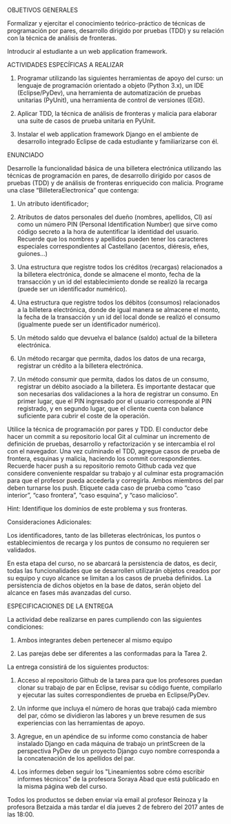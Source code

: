 OBJETIVOS GENERALES

Formalizar y ejercitar el conocimiento teórico-práctico de técnicas de programación
por pares, desarrollo dirigido por pruebas (TDD) y su relación con la técnica de
análisis de fronteras.

Introducir al estudiante a un web application framework.

ACTIVIDADES ESPECÍFICAS A REALIZAR

1) Programar utilizando las siguientes herramientas de apoyo del curso: un lenguaje de
programación orientado a objeto (Python 3.x), un IDE (Eclipse/PyDev), una
herramienta de automatización de pruebas unitarias (PyUnit), una herramienta de
control de versiones (EGit).

2) Aplicar TDD, la técnica de análisis de fronteras y malicia para elaborar una suite de
casos de prueba unitaria en PyUnit.

3) Instalar el web application framework Django en el ambiente de desarrollo integrado
Eclipse de cada estudiante y familiarizarse con él.

ENUNCIADO

Desarrolle la funcionalidad básica de una billetera electrónica utilizando las técnicas de
programación en pares, de desarrollo dirigido por casos de pruebas (TDD) y de análisis de
fronteras enriquecido con malicia. Programe una clase “BilleteraElectronica” que contenga:

1) Un atributo identificador;

2) Atributos de datos personales del dueño (nombres, apellidos, CI) así como un número PIN
(Personal Identification Number) que sirve como código secreto a la hora de autentificar la
identidad del usuario. Recuerde que los nombres y apellidos pueden tener los caracteres
especiales correspondientes al Castellano (acentos, diéresis, eñes, guiones...)

3) Una estructura que registre todos los créditos (recargas) relacionados a la billetera
electrónica, donde se almacene el monto, fecha de la transacción y un id del establecimiento
donde se realizó la recarga (puede ser un identificador numérico).

4) Una estructura que registre todos los débitos (consumos) relacionados a la billetera
electrónica, donde de igual manera se almacene el monto, la fecha de la transacción y un id
del local donde se realizó el consumo (igualmente puede ser un identificador numérico).

5) Un método saldo que devuelva el balance (saldo) actual de la billetera electrónica.

6) Un método recargar que permita, dados los datos de una recarga, registrar un crédito a
la billetera electrónica.

7) Un método consumir que permita, dados los datos de un consumo, registrar un débito
asociado a la billetera. Es importante destacar que son necesarias dos validaciones a la hora de
registrar un consumo. En primer lugar, que el PIN ingresado por el usuario corresponde al PIN
registrado, y en segundo lugar, que el cliente cuenta con balance suficiente para cubrir el coste
de la operación.

Utilice la técnica de programación por pares y TDD. El conductor debe hacer un commit a su
repositorio local Git al culminar un incremento de definición de pruebas, desarrollo y
refactorización y se intercambia el rol con el navegador. Una vez culminado el TDD, agregue casos
de prueba de frontera, esquinas y malicia, haciendo los commit correspondientes. Recuerde hacer
push a su repositorio remoto Github cada vez que considere conveniente respaldar su trabajo y al
culminar esta programación para que el profesor pueda accederla y corregirla. Ambos miembros
del par deben turnarse los push. Etiquete cada caso de prueba como “caso interior”, “caso
frontera”, “caso esquina”, y “caso malicioso”.

Hint: Identifique los dominios de este problema y sus fronteras.

Consideraciones Adicionales:

Los identificadores, tanto de las billeteras electrónicas, los puntos o establecimientos de recarga y
los puntos de consumo no requieren ser validados.

En esta etapa del curso, no se abarcará la persistencia de datos, es decir, todas las funcionalidades
que se desarrollen utilizarán objetos creados por su equipo y cuyo alcance se limitan a los casos de
prueba definidos. La persistencia de dichos objetos en la base de datos, serán objeto del alcance
en fases más avanzadas del curso.

ESPECIFICACIONES DE LA ENTREGA

La actividad debe realizarse en pares cumpliendo con las siguientes condiciones:

1) Ambos integrantes deben pertenecer al mismo equipo

2) Las parejas debe ser diferentes a las conformadas para la Tarea 2.

La entrega consistirá de los siguientes productos:

1) Acceso al repositorio Github de la tarea para que los profesores puedan clonar su
trabajo de par en Eclipse, revisar su código fuente, compilarlo y ejecutar las suites
correspondientes de prueba en Eclipse/PyDev.

2) Un informe que incluya el número de horas que trabajó cada miembro del par, cómo
se dividieron las labores y un breve resumen de sus experiencias con las herramientas
de apoyo.

3) Agregue, en un apéndice de su informe como constancia de haber instalado Django en
cada máquina de trabajo un printScreen de la perspectiva PyDev de un proyecto
Django cuyo nombre corresponda a la concatenación de los apellidos del par.

4) Los informes deben seguir los "Lineamientos sobre cómo escribir informes técnicos" de
la profesora Soraya Abad que está publicado en la misma página web del curso.

Todos los productos se deben enviar vía email al profesor Reinoza y la profesora Betzaida a
más tardar el día jueves 2 de febrero del 2017 antes de las 18:00.
